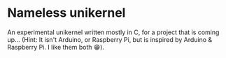 # Nameless unikernel
An experimental unikernel written mostly in C, for a project that is coming up... (Hint: It isn't Arduino, or Raspberry Pi, but is inspired by Arduino & Raspberry Pi. I like them both :grin:).
